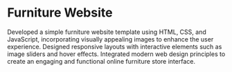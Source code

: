 # Furniture Website
Developed a simple furniture website template using HTML, CSS, and JavaScript, incorporating visually appealing images to enhance the user experience. Designed responsive layouts with interactive elements such as image sliders and hover effects. Integrated modern web design principles to create an engaging and functional online furniture store interface.
